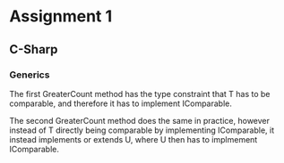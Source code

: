 # Assignment 1

## C-Sharp

### Generics

The first GreaterCount method has the type constraint that T has to be comparable, and therefore it has to implement IComparable.

The second GreaterCount method does the same in practice, however instead of T directly being comparable by implementing IComparable, it instead implements or extends U, where U then has to implmement IComparable.
